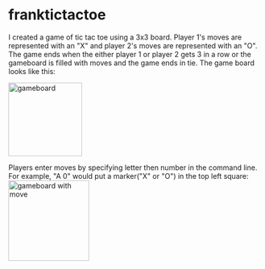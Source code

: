 # franktictactoe
I created a game of tic tac toe using a 3x3 board. Player 1's moves are represented with an "X" and player 2's moves are represented with an "O". The game ends when the either player 1 or player 2 gets 3 in a row or the gameboard is filled with moves and the game ends in tie.
The game board looks like this:

<img width="146" alt="gameboard" src="https://user-images.githubusercontent.com/44479274/194770760-deb6c3c8-7a73-41b4-a6f6-1c1c4abda7d7.png"> 

Players enter moves by specifying letter then number in the command line. For example, "A 0" would put a marker("X" or "O") in the top left square:
<img width="160" alt="gameboard with move" src="https://user-images.githubusercontent.com/44479274/194770838-e5e47d44-c65d-4f22-9ecf-3db2d214f9f8.png">
